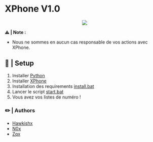 <h1>
    XPhone V1.0
</h1>

<div style="text-align:center"><img src="https://github.com/OpenSourceCor/XPHONE/blob/main/img/xphone.png" /></div>

**⚠️ | Note :**
- Nous ne sommes en aucun cas responsable de vos actions avec XPhone.

## 🔩 | Setup
1. Installer [Python](https://www.python.org/ftp/python/3.10.0/python-3.10.0-amd64.exe)
2. Installer [XPhone](https://github.com/OpenSourceCor/XPHONE)
3. Installation des requirements [install.bat](https://github.com/OpenSourceCor/XPHONE/blob/main/install.bat)
4. Lancer le script [start.bat](https://github.com/OpenSourceCor/XPHONE/blob/main/start.bat)
6. Vous avez vos listes de numéro !

### ✏️ | Authors
- [Hawkishx](https://github.com/Hawkishx)
- [N0x](https://github.com/N0xGithub)
- [Zqx](https://github.com/ZqxDev)
